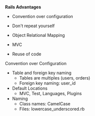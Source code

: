 **Rails Advantages** 

* Convention over configuration 

* Don't repeat yourself 

* Object Relational Mapping 

* MVC 

* Reuse of code

Convention over Configuration 

* Table and foreign key naming 
  * Tables are multiples \(users, orders\)
  * Foreign key naming: user\_id
* Default Locations 
  * MVC, Test, Languages, Plugins 
* Naming 
  * Class names: CamelCase 
  * Files: lowercase\_underscored.rb



